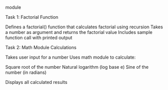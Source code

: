 module

Task 1: Factorial Function

Defines a factorial() function that calculates factorial using recursion
Takes a number as argument and returns the factorial value
Includes sample function call with printed output

Task 2: Math Module Calculations

Takes user input for a number
Uses math module to calculate:

Square root of the number
Natural logarithm (log base e)
Sine of the number (in radians)

Displays all calculated results
